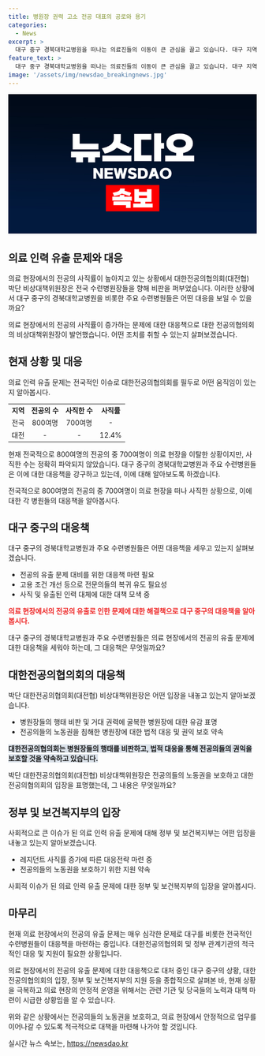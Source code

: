 ```yaml
---
title: 병원장 권력 고소 전공 대표의 공로와 용기
categories:
  - News
excerpt: >
  대구 중구 경북대학교병원을 떠나는 의료진들의 이동이 큰 관심을 끌고 있습니다. 대구 지역에서는 5개 대학병원의 800여 명 중 700여 명이 의료현장을 떠나고, 대다수가 돌아오지 않았습니다. 박단 대한전공의협의회(대전협) 비상대책위원장은 전국 수련병원장들을 향해 노동권 침해와 관련하여 비판을 퍼뜨리고 있습니다. 이에 따라 빅5 병원 등에서는 전공의들의 사직 처리에 이슈가 집중되고 있습니다. 현재까지 1만506명의 레지던트 중 1천302명(12.4%)이 사직 처리되었다고 보건복지부가 밝혔습니다.
feature_text: >
  대구 중구 경북대학교병원을 떠나는 의료진들의 이동이 큰 관심을 끌고 있습니다. 대구 지역에서는 5개 대학병원의 800여 명 중 700여 명이 의료현장을 떠나고, 대다수가 돌아오지 않았습니다. 박단 대한전공의협의회(대전협) 비상대책위원장은 전국 수련병원장들을 향해 노동권 침해와 관련하여 비판을 퍼뜨리고 있습니다. 이에 따라 빅5 병원 등에서는 전공의들의 사직 처리에 이슈가 집중되고 있습니다. 현재까지 1만506명의 레지던트 중 1천302명(12.4%)이 사직 처리되었다고 보건복지부가 밝혔습니다.
image: '/assets/img/newsdao_breakingnews.jpg'
---
```


<p><img src="/assets/img/newsdao_breakingnews.jpg" alt="cryptoinkorea 속보" /></p>

<h2 data-ke-size="size26">의료 인력 유출 문제와 대응</h2>

<p>의료 현장에서의 전공의 사직률이 높아지고 있는 상황에서 대한전공의협의회(대전협) 박단 비상대책위원장은 전국 수련병원장들을 향해 비판을 퍼부었습니다. 이러한 상황에서 대구 중구의 경북대학교병원을 비롯한 주요 수련병원들은 어떤 대응을 보일 수 있을까요?</p>

<p data-ke-size="size16">의료 현장에서의 전공의 사직률이 증가하는 문제에 대한 대응책으로 대한 전공의협의회의 비상대책위원장이 발언했습니다. 어떤 조치를 취할 수 있는지 살펴보겠습니다.</p>

<h2 data-ke-size="size26">현재 상황 및 대응</h2>

<p>의료 인력 유출 문제는 전국적인 이슈로 대한전공의협의회를 필두로 어떤 움직임이 있는지 알아봅시다.</p>

<table>
  <tr>
    <td style="text-align: center; height: 17px;"><b>지역</b></td>
    <td style="text-align: center; height: 17px;"><b>전공의 수</b></td>
    <td style="text-align: center; height: 17px;"><b>사직한 수</b></td>
    <td style="text-align: center; height: 17px;"><b>사직률</b></td>
  </tr>
  <tr>
    <td style="text-align: center; height: 17px;">전국</td>
    <td style="text-align: center; height: 17px;">800여명</td>
    <td style="text-align: center; height: 17px;">700여명</td>
    <td style="text-align: center; height: 17px;">-</td>
  </tr>
  <tr>
    <td style="text-align: center; height: 17px;">대전</td>
    <td style="text-align: center; height: 17px;">-</td>
    <td style="text-align: center; height: 17px;">-</td>
    <td style="text-align: center; height: 17px;">12.4%</td>
  </tr>
</table>

<p>현재 전국적으로 800여명의 전공의 중 700여명이 의료 현장을 이탈한 상황이지만, 사직한 수는 정확히 파악되지 않았습니다. 대구 중구의 경북대학교병원과 주요 수련병원들은 이에 대한 대응책을 강구하고 있는데, 이에 대해 알아보도록 하겠습니다.</p>

<p data-ke-size="size16">전국적으로 800여명의 전공의 중 700여명이 의료 현장을 떠나 사직한 상황으로, 이에 대한 각 병원들의 대응책을 알아봅시다.</p>

<h2 data-ke-size="size26">대구 중구의 대응책</h2>

<p>대구 중구의 경북대학교병원과 주요 수련병원들은 어떤 대응책을 세우고 있는지 살펴보겠습니다.</p>

<ul>
  <li>전공의 유출 문제 대비를 위한 대응책 마련 필요</li>
  <li>고용 조건 개선 등으로 전문의들의 복귀 유도 필요성</li>
  <li>사직 및 유출된 인력 대체에 대한 대책 모색 중</li>
</ul>

<p><b><span style="color: #ee2323;">의료 현장에서의 전공의 유출로 인한 문제에 대한 해결책으로 대구 중구의 대응책을 알아봅시다.</span></b></p>

<p data-ke-size="size16">대구 중구의 경북대학교병원과 주요 수련병원들은 의료 현장에서의 전공의 유출 문제에 대한 대응책을 세워야 하는데, 그 대응책은 무엇일까요?</p>

<h2 data-ke-size="size26">대한전공의협의회의 대응책</h2>

<p>박단 대한전공의협의회(대전협) 비상대책위원장은 어떤 입장을 내놓고 있는지 알아보겠습니다.</p>

<ul>
  <li>병원장들의 행태 비판 및 거대 권력에 굴복한 병원장에 대한 유감 표명</li>
  <li>전공의들의 노동권을 침해한 병원장에 대한 법적 대응 및 권익 보호 약속</li>
</ul>

<p><b><span style="background-color: #21538527;">대한전공의협의회는 병원장들의 행태를 비판하고, 법적 대응을 통해 전공의들의 권익을 보호할 것을 약속하고 있습니다.</span></b></p>

<p data-ke-size="size16">박단 대한전공의협의회(대전협) 비상대책위원장은 전공의들의 노동권을 보호하고 대한전공의협의회의 입장을 표명했는데, 그 내용은 무엇일까요?</p>

<h2 data-ke-size="size26">정부 및 보건복지부의 입장</h2>

<p>사회적으로 큰 이슈가 된 의료 인력 유출 문제에 대해 정부 및 보건복지부는 어떤 입장을 내놓고 있는지 알아보겠습니다.</p>

<ul>
  <li>레지던트 사직률 증가에 따른 대응전략 마련 중</li>
  <li>전공의들의 노동권을 보호하기 위한 지원 약속</li>
</ul>

<p data-ke-size="size16">사회적 이슈가 된 의료 인력 유출 문제에 대한 정부 및 보건복지부의 입장을 알아봅시다.</p>

<h2 data-ke-size="size26">마무리</h2>

<p>현재 의료 현장에서의 전공의 유출 문제는 매우 심각한 문제로 대구를 비롯한 전국적인 수련병원들이 대응책을 마련하는 중입니다. 대한전공의협의회 및 정부 관계기관의 적극적인 대응 및 지원이 필요한 상황입니다.</p>

<p>의료 현장에서의 전공의 유출 문제에 대한 대응책으로 대처 중인 대구 중구의 상황, 대한전공의협의회의 입장, 정부 및 보건복지부의 지원 등을 종합적으로 살펴본 바, 현재 상황을 극복하고 의료 현장의 안정적 운영을 위해서는 관련 기관 및 당국들의 노력과 대책 마련이 시급한 상황임을 알 수 있습니다.</p>

<p>위와 같은 상황에서는 전공의들의 노동권을 보호하고, 의료 현장에서 안정적으로 업무를 이어나갈 수 있도록 적극적으로 대책을 마련해 나가야 할 것입니다.</p>
실시간 뉴스 속보는, <a href="https://newsdao.kr" rel="dofollow">https://newsdao.kr</a>



